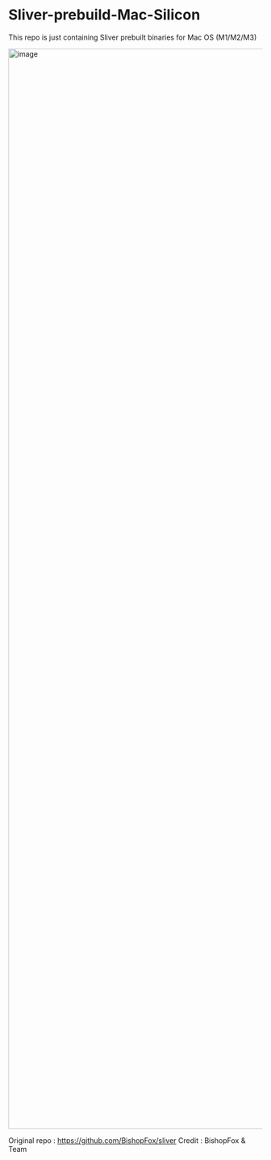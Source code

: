# Sliver-prebuild-Mac-Silicon
This repo is just containing Sliver prebuilt binaries for Mac OS (M1/M2/M3)

<img width="2137" alt="image" src="https://github.com/Rajchowdhury420/Sliver-prebuild-Mac-Silicon-/assets/30806882/82e66397-69d9-4c99-8e58-112e3cb9f1f5">

Original repo : https://github.com/BishopFox/sliver
Credit : BishopFox & Team
